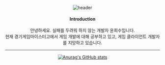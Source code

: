 <div align=center>

![header](https://capsule-render.vercel.app/api?type=transparent&color=random&height=60&section=header&text=Hello,%20I'm%20Heesoo&fontSize=70&descAlignY=200&descAlign=1000)

#### Introduction
안녕하세요. 실패를 두려워 하지 않는 개발자 윤희수입니다.   
현재 경기게임마이스터고에서 게임 개발에 대해 공부하고 있고, 게임 클라이언트 개발자를 지망하고 있습니다. 

- - -

[![Anurag's GitHub stats](https://github-readme-stats.vercel.app/api?username=heesoo1114)](https://github.com/heesoo1114/github-readme-stats)
